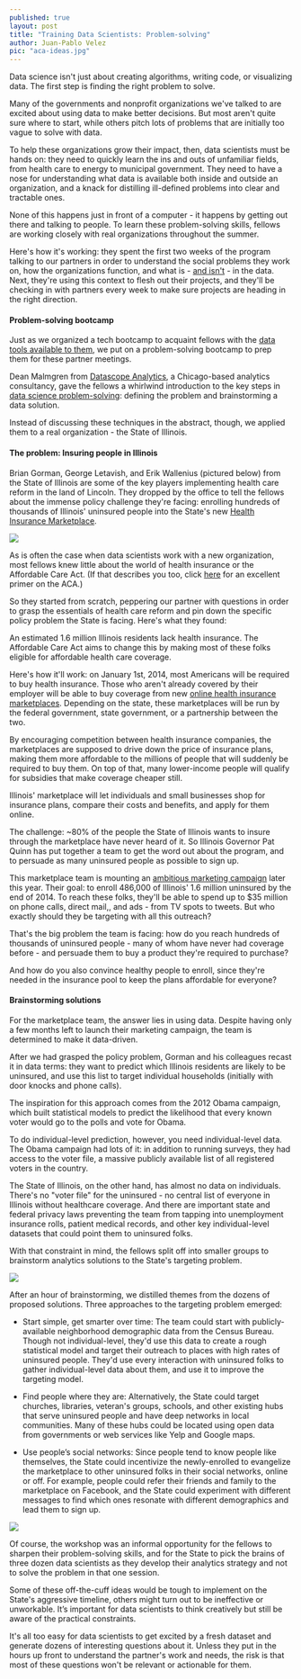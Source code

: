 ```yaml
---
published: true
layout: post
title: "Training Data Scientists: Problem-solving"
author: Juan-Pablo Velez
pic: "aca-ideas.jpg"
---
```


Data science isn't just about creating algorithms, writing code, or visualizing data. The first step is finding the right problem to solve.

Many of the governments and nonprofit organizations we've talked to are excited about using data to make better decisions. But most aren't quite sure where to start, while others pitch lots of problems that are initially too vague to solve with data.

To help these organizations grow their impact, then, data scientists must be hands on: they need to quickly learn the ins and outs of unfamiliar fields, from health care to energy to municipal government. They need to have a nose for understanding what data is available both inside and outside an organization, and a knack for distilling ill-defined problems into clear and tractable ones.

None of this happens just in front of a computer - it happens by getting out there and talking to people. To learn these problem-solving skills, fellows are working closely with real organizations throughout the summer.

Here's how it's working: they spent the first two weeks of the program talking to our partners in order to understand the social problems they work on, how the organizations function, and what is - [and isn't](/2013/06/19/the-dark-matter-of-public-policy-data.html) - in the data. Next, they're using this context to flesh out their projects, and they'll be checking in with partners every week to make sure projects are heading in the right direction.

#### Problem-solving bootcamp 
Just as we organized a tech bootcamp to acquaint fellows with the [data tools available to them](/2013/06/08/training-data-scientists-tools.html), we put on a problem-solving bootcamp to prep them for these partner meetings. 

Dean Malmgren from [Datascope Analytics](http://datascopeanalytics.com/), a Chicago-based analytics consultancy, gave the fellows a whirlwind introduction to the key steps in [data science problem-solving](http://strata.oreilly.com/2013/04/why-why-why.html): defining the problem and brainstorming a data solution.

Instead of discussing these techniques in the abstract, though, we applied them to a real organization - the State of Illinois.

#### The problem: Insuring people in Illinois

Brian Gorman, George Letavish, and Erik Wallenius (pictured below) from the State of Illinois are some of the key players implementing health care reform in the land of Lincoln. They dropped by the office to tell the fellows about the immense policy challenge they're facing: enrolling hundreds of thousands of Illinois' uninsured people into the State's new [Health Insurance Marketplace](http://www2.illinois.gov/gov/healthcarereform/Pages/HealthInsuranceMarketplace.aspx).

<img src="/img/posts/malmgren-gorman.jpg">
 
As is often the case when data scientists work with a new organization, most fellows knew little about the world of health insurance or the Affordable Care Act. (If that describes you too, click [here](http://www.washingtonpost.com/blogs/wonkblog/wp/2012/06/24/11-facts-about-the-affordable-care-act/) for an excellent primer on the ACA.)
 
So they started from scratch, peppering our partner with questions in order to grasp the essentials of health care reform and pin down the specific policy problem the State is facing. Here's what they found:

An estimated 1.6 million Illinois residents lack health insurance. The Affordable Care Act aims to change this by making most of these folks eligible for affordable health care coverage.

Here's how it'll work: on January 1st, 2014, most Americans will be required to buy health insurance. Those who aren't already covered by their employer will be able to buy coverage from new [online health insurance marketplaces](https://www.healthcare.gov/). Depending on the state, these marketplaces will be run by the federal government, state government, or a partnership between the two.

By encouraging competition between health insurance companies, the marketplaces are supposed to drive down the price of insurance plans, making them more affordable to the millions of people that will suddenly be required to buy them. On top of that, many lower-income people will qualify for subsidies that make coverage cheaper still.

Illinois' marketplace will let individuals and small businesses shop for insurance plans, compare their costs and benefits, and apply for them online.

The challenge: ~80% of the people the State of Illinois wants to insure through the marketplace have never heard of it. So Illinois Governor Pat Quinn has put together a team to get the word out about the program, and to persuade as many uninsured people as possible to sign up.

This marketplace team is mounting an [ambitious marketing campaign](http://www.chicagobusiness.com/article/20130412/NEWS03/130419933/ap-interview-quinn-hire-to-market-health-overhaul) later this year. Their goal: to enroll 486,000 of Illinois' 1.6 million uninsured by the end of 2014. To reach these folks, they'll be able to spend up to $35 million on phone calls, direct mail,, and ads - from TV spots to tweets. But who exactly should they be targeting with all this outreach?

That's the big problem the team is facing: how do you reach hundreds of thousands of uninsured people - many of whom have never had coverage before - and persuade them to buy a product they're required to purchase?

And how do you also convince healthy people to enroll, since they're needed in the insurance pool to keep the plans affordable for everyone?
 
#### Brainstorming solutions
For the marketplace team, the answer lies in using data. Despite having only a few months left to launch their marketing campaign, the team is determined to make it data-driven.

After we had grasped the policy problem, Gorman and his colleagues recast it in data terms: they want to predict which Illinois residents are likely to be uninsured, and use this list to target individual households (initially with door knocks and phone calls).

The inspiration for this approach comes from the 2012 Obama campaign, which built statistical models to predict the likelihood that every known voter would go to the polls and vote for Obama.

To do individual-level prediction, however, you need individual-level data. The Obama campaign had lots of it: in addition to running surveys, they had access to the voter file, a massive publicly available list of all registered voters in the country.

The State of Illinois, on the other hand, has almost no data on individuals. There's no "voter file" for the uninsured - no central list of everyone in Illinois without healthcare coverage. And there are important state and federal privacy laws preventing the team from tapping into unemployment insurance rolls, patient medical records, and other key individual-level datasets that could point them to uninsured folks.
 
With that constraint in mind, the fellows split off into smaller groups to brainstorm analytics solutions to the State's targeting problem. 

<img src="/img/posts/aca-group.jpg">

After an hour of brainstorming, we distilled themes from the dozens of proposed solutions. Three approaches to the targeting problem emerged:

- Start simple, get smarter over time: The team could start with publicly-available neighborhood demographic data from the Census Bureau. Though not individual-level, they'd use this data to create a rough statistical model and target their outreach to places with high rates of uninsured people. They'd use every interaction with uninsured folks to gather individual-level data about them, and use it to improve the targeting model.
 
- Find people where they are: Alternatively, the State could target churches, libraries, veteran's groups, schools, and other existing hubs that serve uninsured people and have deep networks in local communities. Many of these hubs could be located using open data from governments or web services like Yelp and Google maps.

- Use people’s social networks: Since people tend to know people like themselves, the State could incentivize the newly-enrolled to evangelize the marketplace to other uninsured folks in their social networks, online or off. For example, people could refer their friends and family to the marketplace on Facebook, and the State could experiment with different messages to find which ones resonate with different demographics and lead them to sign up.

<img src="/img/posts/nick-aca-ideas.jpg">

Of course, the workshop was an informal opportunity for the fellows to sharpen their problem-solving skills, and for the State to pick the brains of three dozen data scientists as they develop their analytics strategy and not to solve the problem in that one session.

Some of these off-the-cuff ideas would be tough to implement on the State's aggressive timeline, others might turn out to be ineffective or unworkable. It’s important for data scientists to think creatively but still be aware of the practical constraints.

It's all too easy for data scientists to get excited by a fresh dataset and generate dozens of interesting questions about it. Unless they put in the hours up front to understand the partner's work and needs, the risk is that most of these questions won't be relevant or actionable for them.

